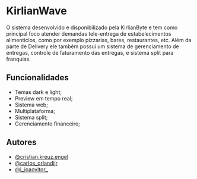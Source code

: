 
# KirlianWave

O sistema desenvolvido e disponibilizado pela KirlianByte e tem como principal foco atender demandas tele-entrega de estabelecimentos alimenticios, como por exemplo pizzarias, bares, restaurantes, etc.
Além da parte de Delivery ele também possui um sistema de gerenciamento de entregas, controle de faturamento das entregas, e sistema split para franquias.


## Funcionalidades

- Temas dark e light;
- Preview em tempo real;
- Sistema web;
- Multiplataforma;
- Sistema split;
- Gerenciamento financeiro;


## Autores

- [@cristian.kreuz.engel](https://github.com/CristianKreuzEngel)
- [@carlos_orlandijr](https://github.com/Luiz-Carlos-Orlandi-Junior)
- [@i_joaovitor_](https://github.com/if-jovi)